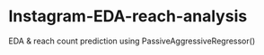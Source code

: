 # Instagram-EDA-reach-analysis
EDA &amp; reach count prediction using PassiveAggressiveRegressor() 
